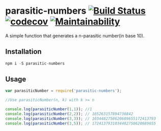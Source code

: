 # parasitic-numbers [![Build Status](https://travis-ci.org/edgarpf/parasitic-numbers.svg?branch=master)](https://travis-ci.org/edgarpf/parasitic-numbers) [![codecov](https://codecov.io/gh/edgarpf/parasitic-numbers/branch/master/graph/badge.svg)](https://codecov.io/gh/edgarpf/parasitic-numbers) [![Maintainability](https://api.codeclimate.com/v1/badges/31711c6af0428e0b3ae3/maintainability)](https://codeclimate.com/github/edgarpf/parasitic-numbers/maintainability)

A simple function that generates a n-parasitic number(in base 10).

## Installation
```js
npm i -S parasitic-numbers
```

## Usage
```js
var parasiticNumber = require('parasitic-numbers');

//Use parasiticNumber(n, k) with k >= n 

console.log(parasiticNumber(1,1)); //1
console.log(parasiticNumber(2,2)); // 105263157894736842
console.log(parasiticNumber(3,3)); // 1034482758620689655172413793
console.log(parasiticNumber(3,5)); // 1724137931034482758620689655

```
